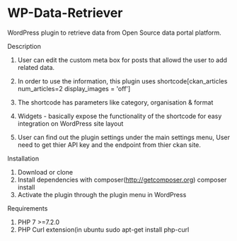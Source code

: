 # WP-Data-Retriever
WordPress plugin to retrieve data from Open Source data portal platform. 

Description

1) User can edit the custom meta box for posts that allowd the user to add related data.

2) In order to use the information, this plugin uses shortcode[ckan_articles num_articles=2 display_images = 'off']

3) The shortcode has parameters like category, organisation & format

4) Widgets - basically expose the functionality of the shortcode for easy integration on WordPress site layout

5) User can find out the plugin settings under the main settings menu, User need to get thier API key and the endpoint from thier ckan site.


Installation
1) Download or clone 
2) Install dependencies with composer(http://getcomposer.org) composer install
3) Activate the plugin through the plugin menu in WordPress

Requirements
1) PHP 7 >=7.2.0
2) PHP Curl extension(in ubuntu sudo apt-get install php-curl
